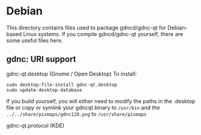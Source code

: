 
Debian
====================
This directory contains files used to package gdncd/gdnc-qt
for Debian-based Linux systems. If you compile gdncd/gdnc-qt yourself, there are some useful files here.

## gdnc: URI support ##


gdnc-qt.desktop  (Gnome / Open Desktop)
To install:

	sudo desktop-file-install gdnc-qt.desktop
	sudo update-desktop-database

If you build yourself, you will either need to modify the paths in
the .desktop file or copy or symlink your gdncqt binary to `/usr/bin`
and the `../../share/pixmaps/gdnc128.png` to `/usr/share/pixmaps`

gdnc-qt.protocol (KDE)

